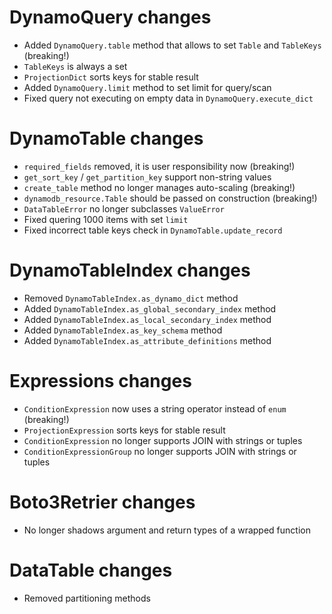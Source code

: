 # DynamoQuery changes

- Added `DynamoQuery.table` method that allows to set `Table` and `TableKeys` (breaking!)
- `TableKeys` is always a set
- `ProjectionDict` sorts keys for stable result
- Added `DynamoQuery.limit` method to set limit for query/scan
- Fixed query not executing on empty data in `DynamoQuery.execute_dict`

# DynamoTable changes

- `required_fields` removed, it is user responsibility now (breaking!)
- `get_sort_key` / `get_partition_key` support non-string values
- `create_table` method no longer manages auto-scaling (breaking!)
- `dynamodb_resource.Table` should be passed on construction (breaking!)
- `DataTableError` no longer subclasses `ValueError`
- Fixed quering 1000 items with set `limit`
- Fixed incorrect table keys check in `DynamoTable.update_record`

# DynamoTableIndex changes

- Removed `DynamoTableIndex.as_dynamo_dict` method
- Added `DynamoTableIndex.as_global_secondary_index` method
- Added `DynamoTableIndex.as_local_secondary_index` method
- Added `DynamoTableIndex.as_key_schema` method
- Added `DynamoTableIndex.as_attribute_definitions` method

# Expressions changes

- `ConditionExpression` now uses a string operator instead of `enum` (breaking!)
- `ProjectionExpression` sorts keys for stable result
- `ConditionExpression` no longer supports JOIN with strings or tuples
- `ConditionExpressionGroup` no longer supports JOIN with strings or tuples

# Boto3Retrier changes

- No longer shadows argument and return types of a wrapped function
 
# DataTable changes

- Removed partitioning methods
